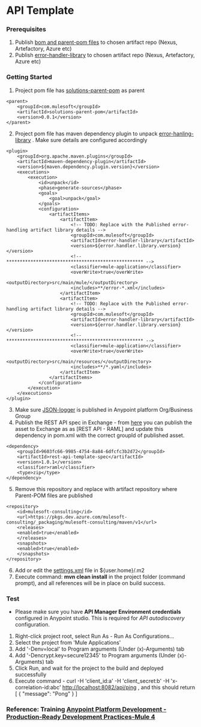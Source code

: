# API Template

### Prerequisites
1. Publish [bom and parent-pom files](https://github.com/mulesoft-consulting/mule4-rest-api-template/tree/master/parent-pom-files) to chosen artifact repo (Nexus, Artefactory, Azure etc)
2. Publish [error-handler-library](https://github.com/mulesoft-consulting/error-handler-library) to chosen artifact repo (Nexus, Artefactory, Azure etc)

### Getting Started
1. Project pom file has [solutions-parent-pom](https://github.com/mulesoft-consulting/mule4-rest-api-template/tree/master/parent-pom-files/parent-pom) as parent
```
<parent>
	<groupId>com.mulesoft</groupId>
	<artifactId>solutions-parent-pom</artifactId>
	<version>0.0.1</version>
</parent>
```
2. Project pom file has maven dependency plugin to unpack [error-hanling-library](https://github.com/mulesoft-consulting/error-handler-library) . Make sure <artifactItem> details are configured accordingly 
```
<plugin>
	<groupId>org.apache.maven.plugins</groupId>
	<artifactId>maven-dependency-plugin</artifactId>
	<version>${maven.dependency.plugin.version}</version>
	<executions>
		<execution>
			<id>unpack</id>
			<phase>generate-sources</phase>
			<goals>
				<goal>unpack</goal>
			</goals>
			<configuration>
				<artifactItems>
					<artifactItem>
						<!-- TODO: Replace with the Published error-handling artifact library details -->
						<groupId>com.mulesoft</groupId>
						<artifactId>error-handler-library</artifactId>
						<version>${error.handler.library.version}</version>
						<!-- *************************************************** -->
						<classifier>mule-application</classifier>
						<overWrite>true</overWrite>
						<outputDirectory>src/main/mule/</outputDirectory>
						<includes>**/error-*.xml</includes>
					</artifactItem>
					<artifactItem>
						<!-- TODO: Replace with the Published error-handling artifact library details -->
						<groupId>com.mulesoft</groupId>
						<artifactId>error-handler-library</artifactId>
						<version>${error.handler.library.version}</version>
						<!-- *************************************************** -->
						<classifier>mule-application</classifier>
						<overWrite>true</overWrite>
						<outputDirectory>src/main/resources/</outputDirectory>
						<includes>**/*.yaml</includes>
					</artifactItem>
				</artifactItems>
			</configuration>
		</execution>
	</executions>
</plugin>
```
3. Make sure [JSON-logger](https://blogs.mulesoft.com/dev/anypoint-platform-dev/json-logging-mule-4/) is published in Anypoint platform Org/Business Group
4. Publish the REST API spec in Exchange - from [here](https://github.com/mulesoft-consulting/mule4-rest-api-template/tree/master/rest-api-template-spec) you can publish the asset to Exchange as as [REST API - RAML] and update this dependency in pom.xml with the correct groupId of published asset.

```
<dependency>
    <groupId>9603fc66-9985-4754-8a84-6dfcfc3b2d72</groupId>
    <artifactId>rest-api-template-spec</artifactId>
    <version>1.0.1</version>
    <classifier>raml</classifier>
    <type>zip</type>
</dependency>
```
	
5. Remove this repository and replace with artifact repository where Parent-POM files are published
```
<repository>
    <id>mulesoft-consulting</id>
    <url>https://pkgs.dev.azure.com/mulesoft-consulting/_packaging/mulesoft-consulting/maven/v1</url>
    <releases>
	<enabled>true</enabled>
    </releases>
    <snapshots>
	<enabled>true</enabled>
    </snapshots>
</repository>
```
6. Add or edit the [settings.xml](https://github.com/mulesoft-consulting/mule4-rest-api-template/blob/master/settings.xml) file in ${user.home}/.m2
7. Execute command: **mvn clean install** in the project folder (command prompt), and all references will be in place on build success.
 
### Test
- Please make sure you have **API Manager Environment credentials** configured in Anypoint studio. This is required for _API autodiscovery_ configuration.

1. Right-click project root, select Run As - Run As Configurations... 
2. Select the project from 'Mule Applications'
3. Add '-Denv=local' to Program arguments (Under (x)-Arguments) tab
4. Add '-Dencrypt.key=secure12345' to Program arguments (Under (x)-Arguments) tab
5. Click Run, and wait for the project to the build and deployed successfully
6. Execute command -  curl -H 'client\_id:a' -H 'client\_secret:b' -H 'x-correlation-id:abc' [http://localhost:8082/api/ping](http://localhost:8082/api/ping) , and this should return [ { "message": "Pong" } ]



### Reference: Training [Anypoint Platform Development - Production-Ready Development Practices-Mule 4](https://github.com/mulesoft-consulting/training-APDevLevel2-solutions)
